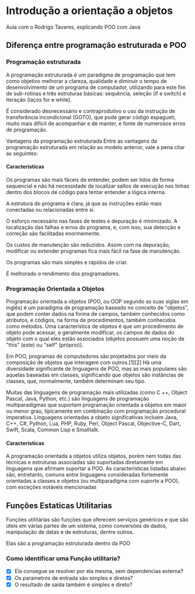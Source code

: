 # Introdução a orientação a objetos

Aula com o Rodrigo Tavares, explicando POO com Java

## Diferença entre programação estruturada e POO

### Programação estruturada

A programação estruturada é um paradigma de programação que tem como objetivo melhorar a clareza, qualidade e diminuir o tempo de desenvolvimento de um programa de computador, utilizando para este fim de sub-rotinas e três estruturas básicas: sequência, seleção (if e switch) e iteração (laços for e while).

É considerado desnecessário e contraprodutivo o uso da instrução de transferência incondicional (GOTO), que pode gerar código espagueti, muito mais difícil de acompanhar e de manter, e fonte de numerosos erros de programação.

Vantagens da programação estruturada
Entre as vantagens da programação estruturada em relação ao modelo anterior, vale a pena citar as seguintes:

#### Caracteristicas
Os programas são mais fáceis de entender, podem ser lidos de forma sequencial e não há necessidade de localizar saltos de execução nas linhas dentro dos blocos de código para tentar entender a lógica interna.

A estrutura do programa é clara, já que as instruções estão mais conectadas ou relacionadas entre si.

O esforço necessário nas fases de testes e depuração é minimizado. A localização das falhas e erros do programa, e, com isso, sua detecção e correção são facilitadas enormemente.

Os custos de manutenção são reduzidos. Assim com na depuração, modificar ou extender programas fica mais fácil na fase de manutenção.

Os programas são mais simples e rápidos de criar.

É melhorado o rendimento dos programadores.

### Programação Orientada a Objetos

Programação orientada a objetos (POO, ou OOP segundo as suas siglas em inglês) é um paradigma de programação baseado no conceito de "objetos", que podem conter dados na forma de campos, também conhecidos como atributos, e códigos, na forma de procedimentos, também conhecidos como métodos. Uma característica de objetos é que um procedimento de objeto pode acessar, e geralmente modificar, os campos de dados do objeto com o qual eles estão associados (objetos possuem uma noção de "this" (este) ou "self" (próprio)).

Em POO, programas de computadores são projetados por meio da composição de objetos que interagem com outros.[1][2] Há uma diversidade significante de linguagens de POO, mas as mais populares são aquelas baseadas em classes, significando que objetos são instâncias de classes, que, normalmente, também determinam seu tipo.

Muitas das linguagens de programação mais utilizadas (como C ++, Object Pascal, Java, Python, etc.) são linguagens de programação multiparadigmas que suportam programação orientada a objetos em maior ou menor grau, tipicamente em combinação com programação procedural imperativa. Linguagens orientadas a objeto significativas incluem Java, C++, C#, Python, Lua, PHP, Ruby, Perl, Object Pascal, Objective-C, Dart, Swift, Scala, Common Lisp e Smalltalk.

#### Características 

A programação orientada a objetos utiliza objetos, porém nem todas das técnicas e estruturas associadas são suportadas diretamente em linguagens que afirmam suportar a POO. As características listadas abaixo são, entretanto, comuns entre linguagens consideradas fortemente orientadas a classes e objetos (ou multiparadigma com suporte a POO), com exceções notáveis mencionadas


## Funções Estaticas Utilitarias

Funções utilitárias são funções que oferecem serviços genéricos e que são úteis em várias
partes de um sistema, como conversões de dados, manipulação de datas e de estruturas, dentre outros.

Elas são a programação estruturada dentro da POO

### Como identificar uma Função utilitaria?

- [x] Ela consegue se resolver por ela mesma, sem dependencias externa?
- [x] Os parametros de entrada são simples e diretos?
- [x] O resultado de saída também é simples e direto?
